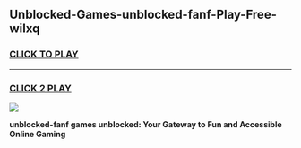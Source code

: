 
## Unblocked-Games-unblocked-fanf-Play-Free-wilxq
<h3>
<a href="https://premium76.site?title=unblocked-fanf&ref=21A">CLICK TO PLAY</a></h3>
<hr>

<h3>
<a href="https://premium76.site?title=unblocked-fanf&ref=21A">CLICK 2 PLAY</a>
  
</h3>

<a href="https://premium76.site?title=unblocked-fanf&ref=21A"><img src="https://clearcache.store/games.png"></a>


**unblocked-fanf games unblocked: Your Gateway to Fun and Accessible Online Gaming**
